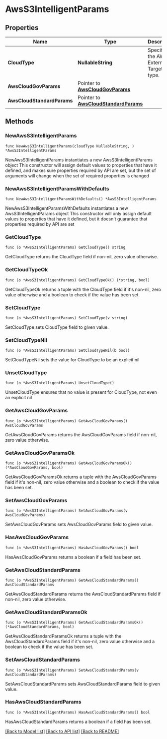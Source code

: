 # AwsS3IntelligentParams

## Properties

Name | Type | Description | Notes
------------ | ------------- | ------------- | -------------
**CloudType** | **NullableString** | Specifies the AWS External Target type. | 
**AwsCloudGovParams** | Pointer to [**AwsCloudGovParams**](AwsCloudGovParams.md) |  | [optional] 
**AwsCloudStandardParams** | Pointer to [**AwsCloudStandardParams**](AwsCloudStandardParams.md) |  | [optional] 

## Methods

### NewAwsS3IntelligentParams

`func NewAwsS3IntelligentParams(cloudType NullableString, ) *AwsS3IntelligentParams`

NewAwsS3IntelligentParams instantiates a new AwsS3IntelligentParams object
This constructor will assign default values to properties that have it defined,
and makes sure properties required by API are set, but the set of arguments
will change when the set of required properties is changed

### NewAwsS3IntelligentParamsWithDefaults

`func NewAwsS3IntelligentParamsWithDefaults() *AwsS3IntelligentParams`

NewAwsS3IntelligentParamsWithDefaults instantiates a new AwsS3IntelligentParams object
This constructor will only assign default values to properties that have it defined,
but it doesn't guarantee that properties required by API are set

### GetCloudType

`func (o *AwsS3IntelligentParams) GetCloudType() string`

GetCloudType returns the CloudType field if non-nil, zero value otherwise.

### GetCloudTypeOk

`func (o *AwsS3IntelligentParams) GetCloudTypeOk() (*string, bool)`

GetCloudTypeOk returns a tuple with the CloudType field if it's non-nil, zero value otherwise
and a boolean to check if the value has been set.

### SetCloudType

`func (o *AwsS3IntelligentParams) SetCloudType(v string)`

SetCloudType sets CloudType field to given value.


### SetCloudTypeNil

`func (o *AwsS3IntelligentParams) SetCloudTypeNil(b bool)`

 SetCloudTypeNil sets the value for CloudType to be an explicit nil

### UnsetCloudType
`func (o *AwsS3IntelligentParams) UnsetCloudType()`

UnsetCloudType ensures that no value is present for CloudType, not even an explicit nil
### GetAwsCloudGovParams

`func (o *AwsS3IntelligentParams) GetAwsCloudGovParams() AwsCloudGovParams`

GetAwsCloudGovParams returns the AwsCloudGovParams field if non-nil, zero value otherwise.

### GetAwsCloudGovParamsOk

`func (o *AwsS3IntelligentParams) GetAwsCloudGovParamsOk() (*AwsCloudGovParams, bool)`

GetAwsCloudGovParamsOk returns a tuple with the AwsCloudGovParams field if it's non-nil, zero value otherwise
and a boolean to check if the value has been set.

### SetAwsCloudGovParams

`func (o *AwsS3IntelligentParams) SetAwsCloudGovParams(v AwsCloudGovParams)`

SetAwsCloudGovParams sets AwsCloudGovParams field to given value.

### HasAwsCloudGovParams

`func (o *AwsS3IntelligentParams) HasAwsCloudGovParams() bool`

HasAwsCloudGovParams returns a boolean if a field has been set.

### GetAwsCloudStandardParams

`func (o *AwsS3IntelligentParams) GetAwsCloudStandardParams() AwsCloudStandardParams`

GetAwsCloudStandardParams returns the AwsCloudStandardParams field if non-nil, zero value otherwise.

### GetAwsCloudStandardParamsOk

`func (o *AwsS3IntelligentParams) GetAwsCloudStandardParamsOk() (*AwsCloudStandardParams, bool)`

GetAwsCloudStandardParamsOk returns a tuple with the AwsCloudStandardParams field if it's non-nil, zero value otherwise
and a boolean to check if the value has been set.

### SetAwsCloudStandardParams

`func (o *AwsS3IntelligentParams) SetAwsCloudStandardParams(v AwsCloudStandardParams)`

SetAwsCloudStandardParams sets AwsCloudStandardParams field to given value.

### HasAwsCloudStandardParams

`func (o *AwsS3IntelligentParams) HasAwsCloudStandardParams() bool`

HasAwsCloudStandardParams returns a boolean if a field has been set.


[[Back to Model list]](../README.md#documentation-for-models) [[Back to API list]](../README.md#documentation-for-api-endpoints) [[Back to README]](../README.md)


